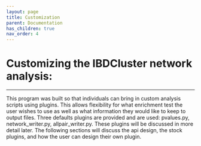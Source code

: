```yaml
---
layout: page 
title: Customization
parent: Documentation
has_children: true
nav_order: 4
---
```

# Customizing the IBDCluster network analysis:
---
This program was built so that individuals can bring in custom analysis scripts using plugins. This allows flexibility for what enrichment test the user wishes to use as well as what information they would like to keep to output files. Three defaults plugins are provided and are used: pvalues.py, network_writer.py, allpair_writer.py. These plugins will be discussed in more detail later. The following sections will discuss the api design, the stock plugins, and how the user can design their own plugin.


